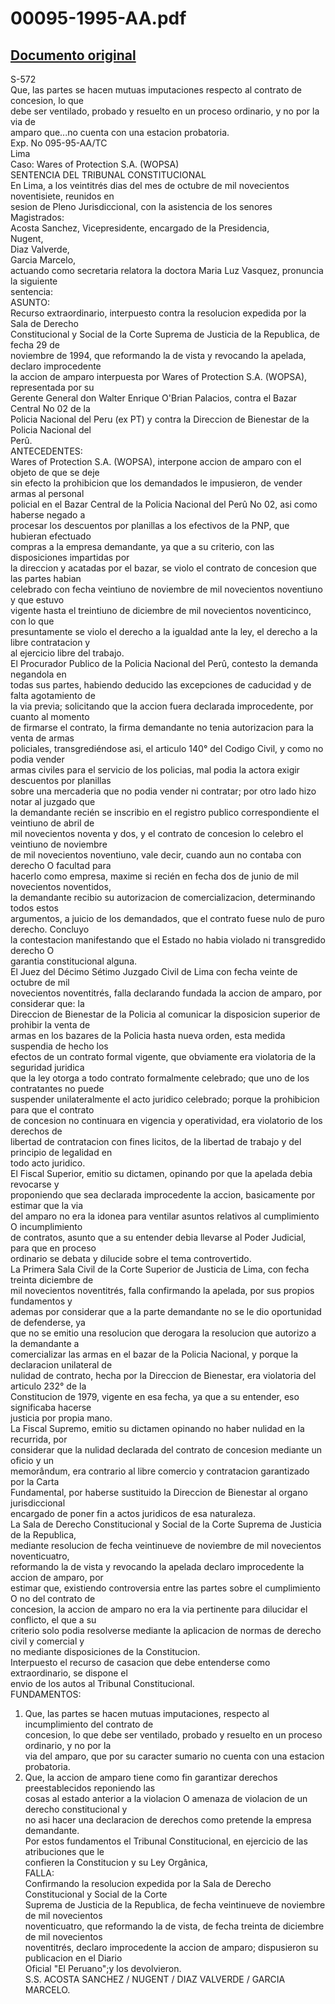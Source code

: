 
00095-1995-AA.pdf
=================
  
[Documento original](https://tc.gob.pe/jurisprudencia/1997/00095-1995-AA.pdf)  
---  
S-572  
Que, las partes se hacen mutuas imputaciones respecto al contrato de concesion, lo que  
debe ser ventilado, probado y resuelto en un proceso ordinario, y no por la via de  
amparo que...no cuenta con una estacion probatoria.  
Exp. No 095-95-AA/TC  
Lima  
Caso: Wares of Protection S.A. (WOPSA)  
SENTENCIA DEL TRIBUNAL CONSTITUCIONAL  
En Lima, a los veintitrés dias del mes de octubre de mil novecientos noventisiete, reunidos en  
sesion de Pleno Jurisdiccional, con la asistencia de los senores Magistrados:  
Acosta Sanchez, Vicepresidente, encargado de la Presidencia,  
Nugent,  
Diaz Valverde,  
Garcia Marcelo,  
actuando como secretaria relatora la doctora Maria Luz Vasquez, pronuncia la siguiente  
sentencia:  
ASUNTO:  
Recurso extraordinario, interpuesto contra la resolucion expedida por la Sala de Derecho  
Constitucional y Social de la Corte Suprema de Justicia de la Republica, de fecha 29 de  
noviembre de 1994, que reformando la de vista y revocando la apelada, declaro improcedente  
la accion de amparo interpuesta por Wares of Protection S.A. (WOPSA), representada por su  
Gerente General don Walter Enrique O'Brian Palacios, contra el Bazar Central No 02 de la  
Policia Nacional del Peru (ex PT) y contra la Direccion de Bienestar de la Policia Nacional del  
Perû.  
ANTECEDENTES:  
Wares of Protection S.A. (WOPSA), interpone accion de amparo con el objeto de que se deje  
sin efecto la prohibicion que los demandados le impusieron, de vender armas al personal  
policial en el Bazar Central de la Policia Nacional del Perû No 02, asi como haberse negado a  
procesar los descuentos por planillas a los efectivos de la PNP, que hubieran efectuado  
compras a la empresa demandante, ya que a su criterio, con las disposiciones impartidas por  
la direccion y acatadas por el bazar, se violo el contrato de concesion que las partes habian  
celebrado con fecha veintiuno de noviembre de mil novecientos noventiuno y que estuvo  
vigente hasta el treintiuno de diciembre de mil novecientos noventicinco, con lo que  
presuntamente se violo el derecho a la igualdad ante la ley, el derecho a la libre contratacion y  
al ejercicio libre del trabajo.  
El Procurador Publico de la Policia Nacional del Perû, contesto la demanda negandola en  
todas sus partes, habiendo deducido las excepciones de caducidad y de falta agotamiento de  
la via previa; solicitando que la accion fuera declarada improcedente, por cuanto al momento  
de firmarse el contrato, la firma demandante no tenia autorizacion para la venta de armas  
policiales, transgrediéndose asi, el articulo 140° del Codigo Civil, y como no podia vender  
armas civiles para el servicio de los policias, mal podia la actora exigir descuentos por planillas  
sobre una mercaderia que no podia vender ni contratar; por otro lado hizo notar al juzgado que  
la demandante recién se inscribio en el registro publico correspondiente el veintiuno de abril de  
mil novecientos noventa y dos, y el contrato de concesion lo celebro el veintiuno de noviembre  
de mil novecientos noventiuno, vale decir, cuando aun no contaba con derecho O facultad para  
hacerlo como empresa, maxime si recién en fecha dos de junio de mil novecientos noventidos,  
la demandante recibio su autorizacion de comercializacion, determinando todos estos  
argumentos, a juicio de los demandados, que el contrato fuese nulo de puro derecho. Concluyo  
la contestacion manifestando que el Estado no habia violado ni transgredido derecho O  
garantia constitucional alguna.  
El Juez del Décimo Sétimo Juzgado Civil de Lima con fecha veinte de octubre de mil  
novecientos noventitrés, falla declarando fundada la accion de amparo, por considerar que: la  
Direccion de Bienestar de la Policia al comunicar la disposicion superior de prohibir la venta de  
armas en los bazares de la Policia hasta nueva orden, esta medida suspendia de hecho los  
efectos de un contrato formal vigente, que obviamente era violatoria de la seguridad juridica  
que la ley otorga a todo contrato formalmente celebrado; que uno de los contratantes no puede  
suspender unilateralmente el acto juridico celebrado; porque la prohibicion para que el contrato  
de concesion no continuara en vigencia y operatividad, era violatorio de los derechos de  
libertad de contratacion con fines licitos, de la libertad de trabajo y del principio de legalidad en  
todo acto juridico.  
El Fiscal Superior, emitio su dictamen, opinando por que la apelada debia revocarse y  
proponiendo que sea declarada improcedente la accion, basicamente por estimar que la via  
del amparo no era la idonea para ventilar asuntos relativos al cumplimiento O incumplimiento  
de contratos, asunto que a su entender debia llevarse al Poder Judicial, para que en proceso  
ordinario se debata y dilucide sobre el tema controvertido.  
La Primera Sala Civil de la Corte Superior de Justicia de Lima, con fecha treinta diciembre de  
mil novecientos noventitrés, falla confirmando la apelada, por sus propios fundamentos y  
ademas por considerar que a la parte demandante no se le dio oportunidad de defenderse, ya  
que no se emitio una resolucion que derogara la resolucion que autorizo a la demandante a  
comercializar las armas en el bazar de la Policia Nacional, y porque la declaracion unilateral de  
nulidad de contrato, hecha por la Direccion de Bienestar, era violatoria del articulo 232° de la  
Constitucion de 1979, vigente en esa fecha, ya que a su entender, eso significaba hacerse  
justicia por propia mano.  
La Fiscal Supremo, emitio su dictamen opinando no haber nulidad en la recurrida, por  
considerar que la nulidad declarada del contrato de concesion mediante un oficio y un  
memorândum, era contrario al libre comercio y contratacion garantizado por la Carta  
Fundamental, por haberse sustituido la Direccion de Bienestar al organo jurisdiccional  
encargado de poner fin a actos juridicos de esa naturaleza.  
La Sala de Derecho Constitucional y Social de la Corte Suprema de Justicia de la Republica,  
mediante resolucion de fecha veintinueve de noviembre de mil novecientos noventicuatro,  
reformando la de vista y revocando la apelada declaro improcedente la accion de amparo, por  
estimar que, existiendo controversia entre las partes sobre el cumplimiento O no del contrato de  
concesion, la accion de amparo no era la via pertinente para dilucidar el conflicto, el que a su  
criterio solo podia resolverse mediante la aplicacion de normas de derecho civil y comercial y  
no mediante disposiciones de la Constitucion.  
Interpuesto el recurso de casacion que debe entenderse como extraordinario, se dispone el  
envio de los autos al Tribunal Constitucional.  
FUNDAMENTOS:  
1. Que, las partes se hacen mutuas imputaciones, respecto al incumplimiento del contrato de  
concesion, lo que debe ser ventilado, probado y resuelto en un proceso ordinario, y no por la  
via del amparo, que por su caracter sumario no cuenta con una estacion probatoria.  
2. Que, la accion de amparo tiene como fin garantizar derechos preestablecidos reponiendo las  
cosas al estado anterior a la violacion O amenaza de violacion de un derecho constitucional y  
no asi hacer una declaracion de derechos como pretende la empresa demandante.  
Por estos fundamentos el Tribunal Constitucional, en ejercicio de las atribuciones que le  
confieren la Constitucion y su Ley Orgânica,  
FALLA:  
Confirmando la resolucion expedida por la Sala de Derecho Constitucional y Social de la Corte  
Suprema de Justicia de la Republica, de fecha veintinueve de noviembre de mil novecientos  
noventicuatro, que reformando la de vista, de fecha treinta de diciembre de mil novecientos  
noventitrés, declaro improcedente la accion de amparo; dispusieron su publicacion en el Diario  
Oficial "El Peruano";y los devolvieron.  
S.S. ACOSTA SANCHEZ / NUGENT / DIAZ VALVERDE / GARCIA MARCELO.